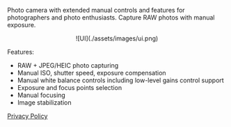 Photo camera with extended manual controls and features for photographers and photo enthusiasts. 
Capture RAW photos with manual exposure. 

<p style="text-align: center">
![UI](./assets/images/ui.png)
</p>

Features: 
* RAW + JPEG/HEIC photo capturing 
* Manual ISO, shutter speed, exposure compensation 
* Manual white balance controls including low-level gains control support 
* Exposure and focus points selection 
* Manual focusing 
* Image stabilization

[Privacy Policy](privacy-policy.md)
